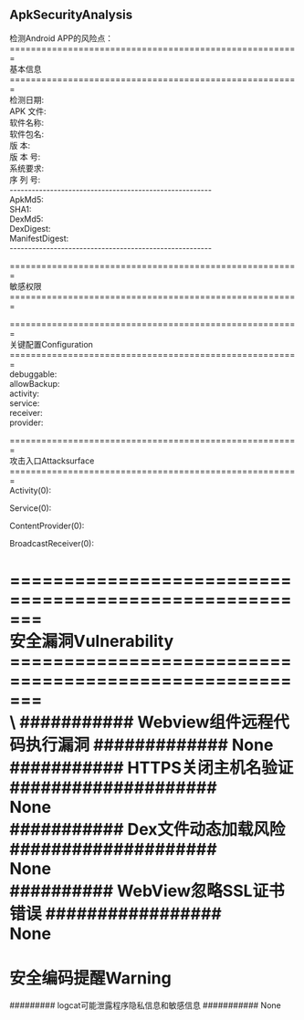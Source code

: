 ## ApkSecurityAnalysis

检测Android APP的风险点：  
\=======================================================   
基本信息   
\=======================================================   
检测日期:	   
APK 文件:  	
软件名称:	  
软件包名:	  
版    本:	  
版 本 号:	  
系统要求:	  
序 列 号:	  
\-------------------------------------------------------     
ApkMd5:	    
SHA1:	     
DexMd5:	     
DexDigest:   	    
ManifestDigest:	     
\-------------------------------------------------------     

\=======================================================      
敏感权限  
\=======================================================     

\=======================================================     
关键配置Configuration     
\=======================================================     
debuggable:	  
allowBackup:	  
activity:	  
service:	  
receiver:   
provider:	    

\=======================================================   
攻击入口Attacksurface   
\=======================================================   
Activity(0):   

Service(0):   

ContentProvider(0):  

BroadcastReceiver(0):  

\=======================================================  
安全漏洞Vulnerability  
\=======================================================  
\ ########### Webview组件远程代码执行漏洞 ############# 
None  
\########### HTTPS关闭主机名验证 ####################   
None   
\########### Dex文件动态加载风险 ####################   
None  
\########## WebView忽略SSL证书错误 #################   
None  
=======================================================  
安全编码提醒Warning   
=======================================================  
\######### logcat可能泄露程序隐私信息和敏感信息 ########### 
None  

